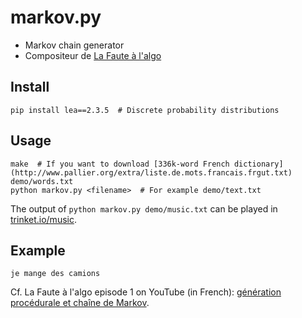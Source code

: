 # markov.py

- Markov chain generator
- Compositeur de [La Faute à l'algo](https://fautealgo.fr)

## Install

    pip install lea==2.3.5  # Discrete probability distributions

## Usage

    make  # If you want to download [336k-word French dictionary](http://www.pallier.org/extra/liste.de.mots.francais.frgut.txt) demo/words.txt
    python markov.py <filename>  # For example demo/text.txt

The output of `python markov.py demo/music.txt` can be played in [trinket.io/music](https://trinket.io/music).

## Example

    je mange des camions

Cf. La Faute à l'algo episode 1 on YouTube (in French): [génération procédurale et chaîne de Markov](https://www.youtube.com/watch?v=ngnCE2fCvl4).

